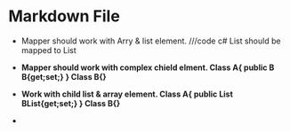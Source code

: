 ﻿# Markdown File

-	Mapper should work with Arry & list element.
	///code c#
	List<A> should be mapped to List<B>
-	Mapper should work with complex chield elment.
	Class A{
		public B B{get;set;}
	}
	Class B{}

-	Work with child list & array element.
	Class A{
		public List<B> BList{get;set;}
	}
	Class B{}

-	
